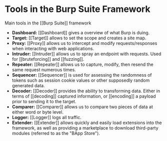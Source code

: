 # Tools in the Burp Suite Framework

Main tools in the [[Burp Suite]] framework 

- **Dashboard:** [[Dashboard]] gives a overview of what Burp is duing.
- **Target:** [[Target]] allows to set the scope and creates a site map.
- **Proxy:** [[Proxy]] allows us to intercept and modify requests/responses when interacting with web applications.
- **Intruder:** [[Intruder]] allows us to spray an endpoint with requests. Used for [[bruteforcing]] and [[fuzzing]].
- **Repeater:** [[Repeater]] allows us to capture, modify, then resend the same request numerous times.
- **Sequencer:** [[Sequencer]] is used for assessing the randomness of tokens such as session cookie values or other supposedly random generated data.
- **Decoder:** [[Decoder]] provides the ability to transforming data. Either in terms of [[decoding]] captured information, or [[encoding]] a payload prior to sending it to the target.
- **Comparer:** [[Comparer]] allows us to compare two pieces of data at either word or byte level.
- **Logger:** [[Logger]] logs all traffic.
- **Extender:** [[Extender]] allows quickly and easily load extensions into the framework, as well as providing a marketplace to download third-party modules (referred to as the "BApp Store").